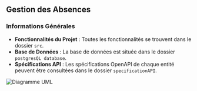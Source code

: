 ## Gestion des Absences

### Informations Générales

- **Fonctionnalités du Projet** : Toutes les fonctionnalités se trouvent dans le dossier `src`.
- **Base de Données** : La base de données est située dans le dossier `postgresQL database`.
- **Spécifications API** : Les spécifications OpenAPI de chaque entité peuvent être consultées dans le dossier `specificationAPI`.

![Diagramme UML](https://drive.google.com/uc?id=1EJYpECh1BUHnSy3oU6evW237N_Xefaon)